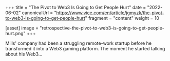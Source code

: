 +++
title = "The Pivot to Web3 Is Going to Get People Hurt"
date = "2022-06-02"
canonicalUrl = "https://www.vice.com/en/article/jgmyzk/the-pivot-to-web3-is-going-to-get-people-hurt"
fragment = "content"
weight = 10

[asset]
    image = "retrospective-the-pivot-to-web3-is-going-to-get-people-hurt.png"
+++

Mills' company had been a struggling remote-work startup before he 
transformed it into a Web3 gaming platform. The moment he started talking 
about his Web3...
